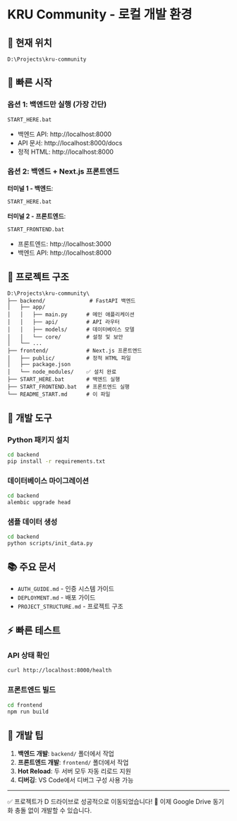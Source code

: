 # KRU Community - 로컬 개발 환경

## 📍 현재 위치
```
D:\Projects\kru-community
```

## 🚀 빠른 시작

### 옵션 1: 백엔드만 실행 (가장 간단)
```bash
START_HERE.bat
```
- 백엔드 API: http://localhost:8000
- API 문서: http://localhost:8000/docs
- 정적 HTML: http://localhost:8000

### 옵션 2: 백엔드 + Next.js 프론트엔드

**터미널 1 - 백엔드**:
```bash
START_HERE.bat
```

**터미널 2 - 프론트엔드**:
```bash
START_FRONTEND.bat
```
- 프론트엔드: http://localhost:3000
- 백엔드 API: http://localhost:8000

## 📁 프로젝트 구조

```
D:\Projects\kru-community\
├── backend/              # FastAPI 백엔드
│   ├── app/
│   │   ├── main.py      # 메인 애플리케이션
│   │   ├── api/         # API 라우터
│   │   ├── models/      # 데이터베이스 모델
│   │   └── core/        # 설정 및 보안
│   └── ...
├── frontend/            # Next.js 프론트엔드
│   ├── public/          # 정적 HTML 파일
│   ├── package.json
│   └── node_modules/    ✅ 설치 완료
├── START_HERE.bat       # 백엔드 실행
├── START_FRONTEND.bat   # 프론트엔드 실행
└── README_START.md      # 이 파일

```

## 🔧 개발 도구

### Python 패키지 설치
```bash
cd backend
pip install -r requirements.txt
```

### 데이터베이스 마이그레이션
```bash
cd backend
alembic upgrade head
```

### 샘플 데이터 생성
```bash
cd backend
python scripts/init_data.py
```

## 📚 주요 문서

- `AUTH_GUIDE.md` - 인증 시스템 가이드
- `DEPLOYMENT.md` - 배포 가이드
- `PROJECT_STRUCTURE.md` - 프로젝트 구조

## ⚡ 빠른 테스트

### API 상태 확인
```bash
curl http://localhost:8000/health
```

### 프론트엔드 빌드
```bash
cd frontend
npm run build
```

## 🎯 개발 팁

1. **백엔드 개발**: `backend/` 폴더에서 작업
2. **프론트엔드 개발**: `frontend/` 폴더에서 작업
3. **Hot Reload**: 두 서버 모두 자동 리로드 지원
4. **디버깅**: VS Code에서 디버그 구성 사용 가능

---
✅ 프로젝트가 D 드라이브로 성공적으로 이동되었습니다!
🚀 이제 Google Drive 동기화 충돌 없이 개발할 수 있습니다.

